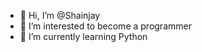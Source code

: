 - 👋 Hi, I’m @Shainjay
- 👀 I’m interested to become a programmer
- 🌱 I’m currently learning Python


<!---
Shainjay/Shainjay is a ✨ special ✨ repository because its `README.md` (this file) appears on your GitHub profile.
You can click the Preview link to take a look at your changes.
--->
